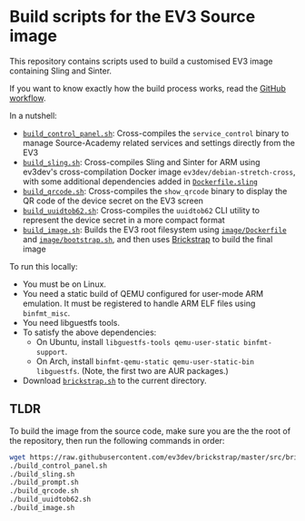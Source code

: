 # Build scripts for the EV3 Source image

This repository contains scripts used to build a customised EV3 image containing Sling and Sinter.

If you want to know exactly how the build process works, read the [GitHub workflow](.github/workflows/build.yml).

In a nutshell:

- [`build_control_panel.sh`](./build_control_panel.sh): Cross-compiles the `service_control` binary to manage Source-Academy related services and settings directly from the EV3
- [`build_sling.sh`](./build_sling.sh): Cross-compiles Sling and Sinter for ARM using ev3dev's cross-compilation Docker image `ev3dev/debian-stretch-cross`, with some additional dependencies added in [`Dockerfile.sling`](./Dockerfile.sling)
- [`build_qrcode.sh`](./build_qrcode.sh): Cross-compiles the `show_qrcode` binary to display the QR code of the device secret on the EV3 screen
- [`build_uuidtob62.sh`](./build_uuidtob62.sh): Cross-compiles the `uuidtob62` CLI utility to represent the device secret in a more compact format
- [`build_image.sh`](./build_image.sh): Builds the EV3 root filesystem using [`image/Dockerfile`](image/Dockerfile) and [`image/bootstrap.sh`](image/bootstrap.sh), and then uses [Brickstrap](https://github.com/ev3dev/brickstrap) to build the final image

To run this locally:

- You must be on Linux.
- You need a static build of QEMU configured for user-mode ARM emulation. It must be registered to handle ARM ELF files using `binfmt_misc`.
- You need libguestfs tools.
- To satisfy the above dependencies:
  - On Ubuntu, install `libguestfs-tools qemu-user-static binfmt-support`.
  - On Arch, install `binfmt-qemu-static qemu-user-static-bin libguestfs`. (Note, the first two are AUR packages.)
- Download [`brickstrap.sh`](https://raw.githubusercontent.com/ev3dev/brickstrap/master/src/brickstrap.sh) to the current directory.

## TLDR

To build the image from the source code, make sure you are the the root of the repository, then run the following commands in order:

```bash
wget https://raw.githubusercontent.com/ev3dev/brickstrap/master/src/brickstrap.sh
./build_control_panel.sh
./build_sling.sh
./build_prompt.sh
./build_qrcode.sh
./build_uuidtob62.sh
./build_image.sh
```
